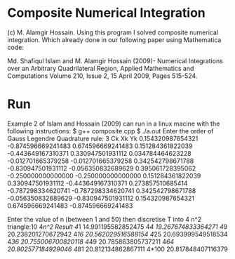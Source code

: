 Composite Numerical Integration
===============================

(c) M. Alamgir Hossain. Using this program I solved composite numerical integration. Which already done in our following paper using Mathematica code: 

Md. Shafiqul Islam and M. Alamgir Hossain (2009)- Numerical Integrations over an Arbitrary Quadrilateral Region, Applied Mathematics and Computations Volume 210, Issue 2, 15 April 2009, Pages 515-524.

Run
====
Example 2 of Islam and Hossain (2009) can run in a linux macine with the following instructions: 
$ g++ composite.cpp
$ ./a.out
Enter the order of Gauss Legendre Quadrature rule: 3
	Ck			Xk			Yk
0.154320987654321	-0.874596669241483	0.674596669241483
0.151284361822039	-0.443649167310371	0.330947501931112
0.034784464623228	-0.012701665379258	-0.012701665379258
0.342542798671788	-0.830947501931112	-0.056350832689629
0.395061728395062	-0.250000000000000	-0.250000000000000
0.151284361822039	0.330947501931112	-0.443649167310371
0.273857510685414	-0.787298334620741	-0.787298334620741
0.342542798671788	-0.056350832689629	-0.830947501931112
0.154320987654321	0.674596669241483	-0.874596669241483

Enter the value of n (between 1 and 50) then discretise T into 4 n^2 triangle:10
4*n^2		Result
4*1	14.991195582852475
4*4	19.267674833364271
4*9	20.238201270672942
4*16	20.562029516588154
4*25	20.693999549518534
4*36	20.755006700820118
4*49	20.785863805737211
4*64	20.802577184929046
4*81	20.812134862867111
4*100	20.817848407116379
